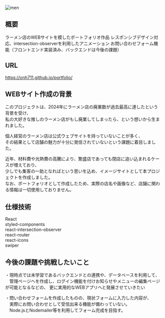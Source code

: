 ![men](https://github.com/user-attachments/assets/28000119-3461-47c9-a735-62b99c0efc4b)
## 概要
ラーメン店のWEBサイトを模したポートフォリオ作品
レスポンシブデザイン対応、intersection-observerを利用したアニメーション
お問い合わせフォーム機能（フロントエンド実装済み、バックエンドは今後の課題）

## URL
https://onh711.github.io/portfolio/

## WEBサイト作成の背景
このプロジェクトは、2024年にラーメン店の廃業数が過去最高に達したという背景を受け、  
私の大好きな推しのラーメン店がもし廃業してしまったら、という想いから生まれました。

個人経営のラーメン店は公式ウェブサイトを持っていないことが多く、  
その結果として店舗の魅力が十分に発信されていないという課題に着目しました。

近年、材料費や光熱費の高騰により、繁盛店であっても閉店に追い込まれるケースが増えており、  
少しでも集客の一助となればという思いを込め、イメージサイトとして本プロジェクトを作成しました。  
なお、ポートフォリオとして作成したため、実際の店名や画像など、店舗に関わる情報は一切使用しておりません。

## 仕様技術
React  
styled-components  
react-intersection-observer  
react-router  
react-icons  
swiper

## 今後の課題や挑戦したいこと
・現時点では未学習であるバックエンドとの連携や、データベースを利用して、  
　管理ページへを作成し、ログイン機能を付けお知らせやメニューの編集ページが可能となるなどの、
  更に実用的なWEBアプリへと発展させていきたい

・問い合わせフォームを作成したものの、現状フォームに入力した内容が、  
　実際にお問い合わせとして受信出来る機能が備わっていない。  
　Node.jsとNodemailer等を利用してフォーム完成を目指す。
　
